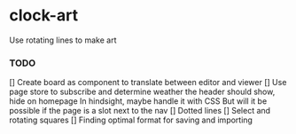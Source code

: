 # clock-art
Use rotating lines to make art

### TODO
[] Create board as component to translate between editor and viewer
[] Use page store to subscribe and determine weather the header should show, hide on homepage
        In hindsight, maybe handle it with CSS
        But will it be possible if the page is a slot next to the nav
[] Dotted lines
[] Select and rotating squares
[] Finding optimal format for saving and importing
